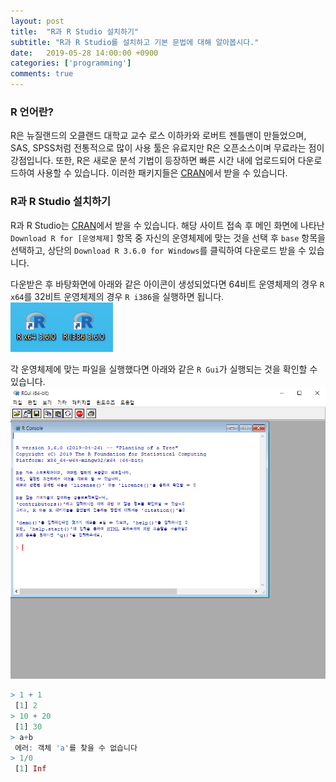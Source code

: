 ```yaml
---
layout: post
title:  "R과 R Studio 설치하기"
subtitle: "R과 R Studio를 설치하고 기본 문법에 대해 알아봅시다."
date:   2019-05-28 14:00:00 +0900
categories: ['programming']
comments: true
---
```


### R 언어란?
R은 뉴질랜드의 오클랜드 대학교 교수 로스 이하카와 로버트 젠틀맨이 만들었으며, SAS, SPSS처럼 전통적으로 많이 사용 툴은 유료지만 R은 오픈소스이며 무료라는 점이 강점입니다.
또한, R은 새로운 분석 기법이 등장하면 빠른 시간 내에 업로드되어 다운로드하여 사용할 수 있습니다. 이러한 패키지들은 [CRAN](https://cran.r-project.org/)에서 받을 수 있습니다.

### R과 R Studio 설치하기
R과 R Studio는 [CRAN](https://cran.r-project.org/)에서 받을 수 있습니다. 해당 사이트 접속 후 메인 화면에 나타난 `Download R for [운영체제]` 항목 중 자신의 운영체제에 맞는 것을 선택 후 `base` 항목을 선택하고, 상단의 `Download R 3.6.0 for Windows`를 클릭하여 다운로드 받을 수 있습니다.

다운받은 후 바탕화면에 아래와 같은 아이콘이 생성되었다면 64비트 운영체제의 경우 `R x64`를 32비트 운영체제의 경우 `R i386`을 실행하면 됩니다.
![r_icon](/img/r/basic/r_icon.png)

각 운영체제에 맞는 파일을 실행했다면 아래와 같은 `R Gui`가 실행되는 것을 확인할 수 있습니다.
![r_gui](/img/r/basic/r_gui.png)

```r
> 1 + 1
 [1] 2
> 10 + 20
 [1] 30
> a+b
 에러: 객체 'a'를 찾을 수 없습니다
> 1/0
 [1] Inf
```

